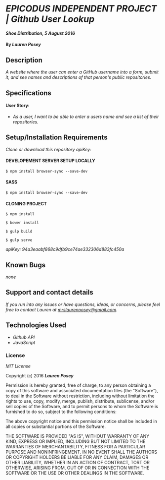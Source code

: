 # _EPICODUS INDEPENDENT PROJECT | Github User Lookup_

#### _Shoe Distribution, 5 August 2016_

#### By _**Lauren Posey**_

## Description

_A website where the user can enter a GitHub username into a form, submit it, and see names and descriptions of that person's public repositories._

## Specifications
#### User Story:
* _As a user, I want to be able to enter a users name and see a list of their repositories._

## Setup/Installation Requirements

_Clone or download this repository_
_apiKey:_

#### DEVELOPEMENT SERVER SETUP LOCALLY
```
$ npm install browser-sync --save-dev
```

#### SASS
```
$ npm install browser-sync --save-dev
```

#### CLONING PROJECT

```
$ npm install
```
```
$ bower install
```
```
$ gulp build
```
```
$ gulp serve
```

_apiKey: 94a3eaabf868c9dfb9ce74ae332306d883fc450a_

## Known Bugs

_none_


## Support and contact details

_If you run into any issues or have questions, ideas, or concerns, please feel free to contact Lauren at <a href="mailto:mrslaurenposey@gmail.com">mrslaurenposey@gmail.com</a>._

## Technologies Used

* _Github API_
* _JavaScript_

### License

*MIT License*

Copyright (c) 2016 **_Lauren Posey_**

Permission is hereby granted, free of charge, to any person obtaining a copy of this software and associated documentation files (the "Software"), to deal in the Software without restriction, including without limitation the rights to use, copy, modify, merge, publish, distribute, sublicense, and/or sell copies of the Software, and to permit persons to whom the Software is furnished to do so, subject to the following conditions:

The above copyright notice and this permission notice shall be included in all copies or substantial portions of the Software.

THE SOFTWARE IS PROVIDED "AS IS", WITHOUT WARRANTY OF ANY KIND, EXPRESS OR IMPLIED, INCLUDING BUT NOT LIMITED TO THE WARRANTIES OF MERCHANTABILITY, FITNESS FOR A PARTICULAR PURPOSE AND NONINFRINGEMENT. IN NO EVENT SHALL THE AUTHORS OR COPYRIGHT HOLDERS BE LIABLE FOR ANY CLAIM, DAMAGES OR OTHER LIABILITY, WHETHER IN AN ACTION OF CONTRACT, TORT OR OTHERWISE, ARISING FROM, OUT OF OR IN CONNECTION WITH THE SOFTWARE OR THE USE OR OTHER DEALINGS IN THE SOFTWARE.
